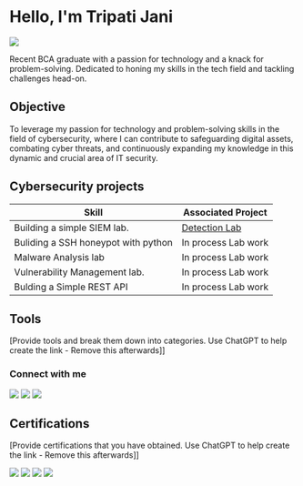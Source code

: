 # Hello, I'm Tripati Jani
<a href="https://www.linkedin.com/in/tripati-jani-b100192a7/"><img src="https://img.shields.io/badge/-LinkedIn-0072b1?&style=for-the-badge&logo=linkedin&logoColor=white" /></a>

Recent BCA graduate with a passion for technology and a knack for problem-solving. Dedicated to honing my skills in the tech field and tackling challenges head-on.

## Objective
To leverage my passion for technology and problem-solving skills in the field of cybersecurity, where I can contribute to safeguarding digital assets, combating cyber threats, and continuously expanding my knowledge in this dynamic and crucial area of IT security.

## Cybersecurity projects

| Skill                                         | Associated Project         |
|-----------------------------------------------|----------------------------|
| Building a simple SIEM lab.         | <a href="https://github.com/Tripati3000/SIEM-system">Detection Lab</a>|
| Buliding a SSH honeypot with python          | In process Lab work|
| Malware Analysis lab                          | In process Lab work|
| Vulnerability Management lab.                 | In process Lab work|
| Bulding a Simple REST API                     | In process Lab work|


## Tools
[Provide tools and break them down into categories. Use ChatGPT to help create the link - Remove this afterwards]]

### Connect with me
<div>
    <img src="https://img.shields.io/badge/-Replit-1679A7?&style=for-the-badge&logo=Replit&logoColor=white" />
    <img src="https://img.shields.io/badge/-Twitter-EF3B2D?&style=for-the-badge&logo=Twitter&logoColor=white" />
    <img src="https://img.shields.io/badge/-HacktheBox-777BB4?&style=for-the-badge&logo=Hackthebox&logoColor=white" />
</div>

## Certifications
[Provide certifications that you have obtained. Use ChatGPT to help create the link - Remove this afterwards]]
<div>
<img src="https://img.shields.io/badge/-GoogleCybersecurity-FF0000?&style=for-the-badge&logo=Google&logoColor=white" />
<img src="https://img.shields.io/badge/-Python-007ACC?&style=for-the-badge&logo=Python&logoColor=white" />
<img src="https://img.shields.io/badge/-Cybersecurity-4D4D4D?&style=for-the-badge&logo=TheLinuxfoundation &logoColor=white" />
<img src="https://img.shields.io/badge/-Linux-006400?&style=for-the-badge&logo=linux&logoColor=white" />
</div>


